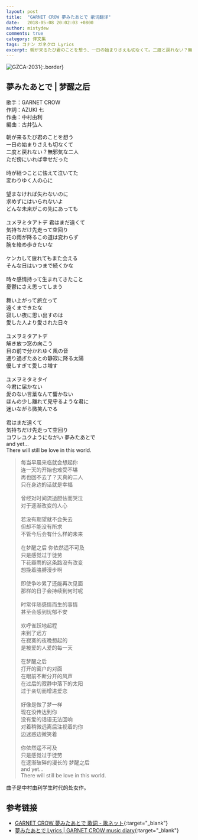 ```yaml
---
layout: post
title:  "GARNET CROW 夢みたあとで 歌词翻译"
date:   2018-05-08 20:02:03 +0800
author: mistydew
comments: true
category: 译文集
tags: コナン ガネクロ Lyrics
excerpt: 朝が来るたび君のことを想う、一日の始まりさえも切なくて。二度と戻れない？無邪気な二人、ただ傍にいれば幸せだった。
---
```

![GZCA-2031](https://crowsub.github.io/assets/images/discography/single/GZCA-2031.jpg){:.border}

## 夢みたあとで | 梦醒之后

歌手：GARNET CROW<br>
作詞：AZUKI 七<br>
作曲：中村由利<br>
編曲：古井弘人

<div class="lyric-original">
<p>
朝が来るたび君のことを想う<br>
一日の始まりさえも切なくて<br>
二度と戻れない？無邪気な二人<br>
ただ傍にいれば幸せだった<br>
<br>
時が経つことに怯えて泣いてた<br>
変わりゆく人の心に<br>
<br>
望まなければ失わないのに<br>
求めずにはいられないよ<br>
どんな未来がこの先にあっても<br>
<br>
ユメヲミタアトデ 君はまだ遠くて<br>
気持ちだけ先走って空回り<br>
花の雨が降るこの道は変わらず<br>
腕を絡め歩きたいな<br>
<br>
ケンカして疲れてもまた会える<br>
そんな日はいつまで続くかな<br>
<br>
時々感情持って生まれてきたこと<br>
憂鬱にさえ思ってしまう<br>
<br>
舞い上がって旅立って<br>
遠くまできたな<br>
寂しい夜に思い出すのは<br>
愛した人より愛された日々<br>
<br>
ユメヲミタアトデ<br>
解き放つ窓の向こう<br>
目の前で分かれゆく風の音<br>
通り過ぎたあとの静寂に降る太陽<br>
優しすぎて愛しさ増す<br>
<br>
ユメヲミタミタイ<br>
今君に届かない<br>
愛のない言葉なんて響かない<br>
ほんの少し離れて見守るような君に<br>
迷いながら微笑んでる<br>
<br>
君はまだ遠くて<br>
気持ちだけ先走って空回り<br>
コワレユクようにながい 夢みたあとで<br>
and yet...<br>
There will still be love in this world.
</p>
</div>

<div class="lyric-translation">
<blockquote>
每当早晨来临就会想起你<br>
连一天的开始也难受不堪<br>
再也回不去了？天真的二人<br>
只在身边的话就是幸福<br>
<br>
曾经对时间流逝胆怯而哭泣<br>
对于逐渐改变的人心<br>
<br>
若没有期望就不会失去<br>
但却不能没有所求<br>
不管今后会有什么样的未来<br>
<br>
在梦醒之后 你依然遥不可及<br>
只是感觉过于徒劳<br>
下花瓣雨的这条路没有改变<br>
想挽着胳膊漫步啊<br>
<br>
即使争吵累了还能再次见面<br>
那样的日子会持续到何时呢<br>
<br>
时常伴随感情而生的事情<br>
甚至会感到忧郁不安<br>
<br>
欢呼雀跃地起程<br>
来到了远方<br>
在寂寞的夜晚想起的<br>
是被爱的人爱的每一天<br>
<br>
在梦醒之后<br>
打开的窗户的对面<br>
在眼前不断分开的风声<br>
在过后的寂静中落下的太阳<br>
过于亲切而增进爱恋<br>
<br>
好像是做了梦一样<br>
现在没传达到你<br>
没有爱的话语无法回响<br>
对着稍微远离后注视着的你<br>
边迷惑边微笑着<br>
<br>
你依然遥不可及<br>
只是感觉过于徒劳<br>
在逐渐破碎的漫长的 梦醒之后<br>
and yet...<br>
There will still be love in this world.
</blockquote>
</div>

曲子是中村由利学生时代的处女作。

## 参考链接

* [GARNET CROW 夢みたあとで 歌詞 - 歌ネット](https://www.uta-net.com/song/15314){:target="_blank"}
* [夢みたあとで Lyrics \| GARNET CROW music diary](https://crowsub.github.io/lyrics/original/夢みたあとで.html){:target="_blank"}
